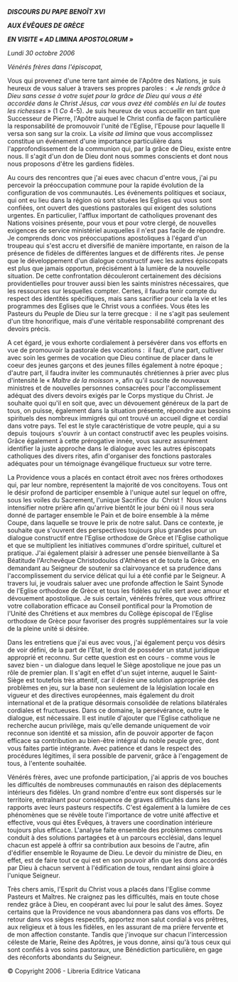 ***DISCOURS DU PAPE BENOÎT XVI***

***AUX ÉVÊQUES DE GRÈCE***

***EN VISITE « *AD LIMINA APOSTOLORUM* »***

*Lundi 30 octobre 2006*

*Vénérés frères dans l'épiscopat,*

Vous qui provenez d'une terre tant aimée de l'Apôtre des Nations, je suis heureux de vous saluer à travers ses propres paroles :  « *Je rends grâce à Dieu sans cesse à votre sujet pour la grâce de Dieu qui vous a été accordée dans le Christ Jésus, car vous avez été comblés en lui de toutes les richesses* » (1 *Co* 4-5). Je suis heureux de vous accueillir en tant que Successeur de Pierre, l'Apôtre auquel le Christ confia de façon particulière la responsabilité de promouvoir l'unité de l'Eglise, l'Epouse pour laquelle Il versa son sang sur la croix. La *visite ad limina* que vous accomplissez constitue un événement d'une importance particulière dans l'approfondissement de la communion qui, par la grâce de Dieu, existe entre nous. Il s'agit d'un don de Dieu dont nous sommes conscients et dont nous nous proposons d'être les gardiens fidèles.

Au cours des rencontres que j'ai eues avec chacun d'entre vous, j'ai pu percevoir la préoccupation commune pour la rapide évolution de la configuration de vos communautés. Les événements politiques et sociaux, qui ont eu lieu dans la région où sont situées les Eglises qui vous sont confiées, ont ouvert des questions pastorales qui exigent des solutions urgentes. En particulier, l'afflux important de catholiques provenant des Nations voisines présente, pour vous et pour votre clergé, de nouvelles exigences de service ministériel auxquelles il n'est pas facile de répondre. Je comprends donc vos préoccupations apostoliques à l'égard d'un troupeau qui s'est accru et diversifié de manière importante, en raison de la présence de fidèles de différentes langues et de différents rites. Je pense que le développement d'un dialogue constructif avec les autres épiscopats est plus que jamais opportun, précisément à la lumière de la nouvelle situation. De cette confrontation découleront certainement des décisions providentielles pour trouver aussi bien les saints ministres nécessaires, que les ressources sur lesquelles compter. Certes, il faudra tenir compte du respect des identités spécifiques, mais sans sacrifier pour cela la vie et les programmes des Eglises que le Christ vous a confiées. Vous êtes les Pasteurs du Peuple de Dieu sur la terre grecque :  il ne s'agit pas seulement d'un titre honorifique, mais d'une véritable responsabilité comprenant des devoirs précis.

A cet égard, je vous exhorte cordialement à persévérer dans vos efforts en vue de promouvoir la pastorale des vocations :  il faut, d'une part, cultiver avec soin les germes de vocation que Dieu continue de placer dans le coeur des jeunes garçons et des jeunes filles également à notre époque ; d'autre part, il faudra inviter les communautés chrétiennes à prier avec plus d'intensité le « *Maître de la moisson* », afin qu'il suscite de nouveaux ministres et de nouvelles personnes consacrées pour l'accomplissement adéquat des divers devoirs exigés par le Corps mystique du Christ. Je souhaite quoi qu'il en soit que, avec un dévouement généreux de la part de tous, on puisse, également dans la situation présente, répondre aux besoins spirituels des nombreux immigrés qui ont trouvé un accueil digne et cordial dans votre pays. Tel est le style caractéristique de votre peuple, qui a su depuis  toujours  s'ouvrir  à un contact constructif avec les peuples voisins. Grâce également à cette prérogative innée, vous saurez assurément identifier la juste approche dans le dialogue avec les autres épiscopats catholiques des divers rites, afin d'organiser des fonctions pastorales adéquates pour un témoignage évangélique fructueux sur votre terre.

La Providence vous a placés en contact étroit avec nos frères orthodoxes qui, par leur nombre, représentent la majorité de vos concitoyens. Tous ont le désir profond de participer ensemble à l'unique autel sur lequel on offre, sous les voiles du Sacrement, l'unique Sacrifice  du  Christ !  Nous voulons intensifier notre prière afin qu'arrive bientôt le jour béni où il nous sera donné de partager ensemble le Pain et de boire ensemble à la même Coupe, dans laquelle se trouve le prix de notre salut. Dans ce contexte, je souhaite que s'ouvrent des perspectives toujours plus grandes pour un dialogue constructif entre l'Eglise orthodoxe de Grèce et l'Eglise catholique et que se multiplient les initiatives communes d'ordre spirituel, culturel et pratique. J'ai également plaisir à adresser une pensée bienveillante à Sa Béatitude l'Archevêque Christodoulos d'Athènes et de toute la Grèce, en demandant au Seigneur de soutenir sa clairvoyance et sa prudence dans l'accomplissement du service délicat qui lui a été confié par le Seigneur. A travers lui, je voudrais saluer avec une profonde affection le Saint Synode de l'Eglise orthodoxe de Grèce et tous les fidèles qu'elle sert avec amour et dévouement apostolique. Je suis certain, vénérés frères, que vous offrirez votre collaboration efficace au Conseil pontifical pour la Promotion de l'Unité des Chrétiens et aux membres du Collège épiscopal de l'Eglise orthodoxe de Grèce pour favoriser des progrès supplémentaires sur la voie de la pleine unité si désirée.

Dans les entretiens que j'ai eus avec vous, j'ai également perçu vos désirs de voir défini, de la part de l'Etat, le droit de posséder un statut juridique approprié et reconnu. Sur cette question est en cours - comme vous le savez bien - un dialogue dans lequel le Siège apostolique ne joue pas un rôle de premier plan. Il s'agit en effet d'un sujet interne, auquel le Saint-Siège est toutefois très attentif, car il désire une solution appropriée des problèmes en jeu, sur la base non seulement de la législation locale en vigueur et des directives européennes, mais également du droit international et de la pratique désormais consolidée de relations bilatérales cordiales et fructueuses. Dans ce domaine, la persévérance, outre le dialogue, est nécessaire. Il est inutile d'ajouter que l'Eglise catholique ne recherche aucun privilège, mais qu'elle demande uniquement de voir reconnue son identité et sa mission, afin de pouvoir apporter de façon efficace sa contribution au bien-être intégral du noble peuple grec, dont vous faites partie intégrante. Avec patience et dans le respect des procédures légitimes, il sera possible de parvenir, grâce à l'engagement de tous, à l'entente souhaitée.

Vénérés frères, avec une profonde participation, j'ai appris de vos bouches les difficultés de nombreuses communautés en raison des déplacements intérieurs des fidèles. Un grand nombre d'entre eux sont dispersés sur le territoire, entraînant pour conséquence de graves difficultés dans les rapports avec leurs pasteurs respectifs. C'est également à la lumière de ces phénomènes que se révèle toute l'importance de votre unité affective et effective, vous qui êtes Evêques, à travers une coordination intérieure toujours plus efficace. L'analyse faite ensemble des problèmes communs conduit à des solutions partagées et à un parcours ecclésial, dans lequel chacun est appelé à offrir sa contribution aux besoins de l'autre, afin d'édifier ensemble le Royaume de Dieu. Le devoir du ministre de Dieu, en effet, est de faire tout ce qui est en son pouvoir afin que les dons accordés par Dieu à chacun servent à l'édification de tous, rendant ainsi gloire à l'unique Seigneur.

Très chers amis, l'Esprit du Christ vous a placés dans l'Eglise comme Pasteurs et Maîtres. Ne craignez pas les difficultés, mais en toute chose rendez grâce à Dieu, en coopérant avec lui pour le salut des âmes. Soyez certains que la Providence ne vous abandonnera pas dans vos efforts. De retour dans vos sièges respectifs, apportez mon salut cordial à vos prêtres, aux religieux et à tous les fidèles, en les assurant de ma prière fervente et de mon affection constante. Tandis que j'invoque sur chacun l'intercession céleste de Marie, Reine des Apôtres, je vous donne, ainsi qu'à tous ceux qui sont confiés à vos soins pastoraux, une Bénédiction particulière, en gage des réconforts abondants du Seigneur.

© Copyright 2006 - Libreria Editrice Vaticana